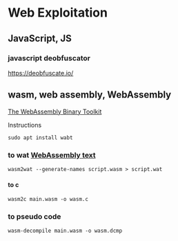 # Web Exploitation

## JavaScript, JS

### javascript deobfuscator
https://deobfuscate.io/

## wasm, web assembly, WebAssembly
[The WebAssembly Binary Toolkit](https://github.com/WebAssembly/wabt)

Instructions

`sudo apt install wabt`

### to wat [WebAssembly text](https://developer.mozilla.org/en-US/docs/WebAssembly/Understanding_the_text_format)

`wasm2wat --generate-names script.wasm > script.wat`

#### to c
`wasm2c main.wasm -o wasm.c`

### to pseudo code
`wasm-decompile main.wasm -o wasm.dcmp`

